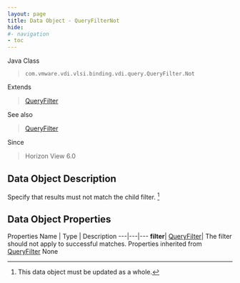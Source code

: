 ```yaml
---
layout: page
title: Data Object - QueryFilterNot
hide:
#- navigation
- toc
---
```






Java Class
> `com.vmware.vdi.vlsi.binding.vdi.query.QueryFilter.Not`

Extends
> [QueryFilter](vdi.query.QueryFilter.Filter.md)

See also
> [QueryFilter](vdi.query.QueryFilter.Filter.md)

Since
> Horizon View 6.0


## Data Object Description

Specify that results must not match the child filter.
 [^167]



## Data Object Properties
Properties
Name |  Type |  Description
---|---|---
**filter**| [QueryFilter](vdi.query.QueryFilter.Filter.md)|  The filter should not apply to successful matches.
Properties inherited from [QueryFilter](vdi.query.QueryFilter.Filter.md)
None
 


 


[^167]: This data object must be updated as a whole.
